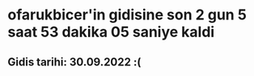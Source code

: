# ofarukbicer'in gidisine son 2 gun 5 saat 53 dakika 05 saniye kaldi

## Gidis tarihi: 30.09.2022 :(
